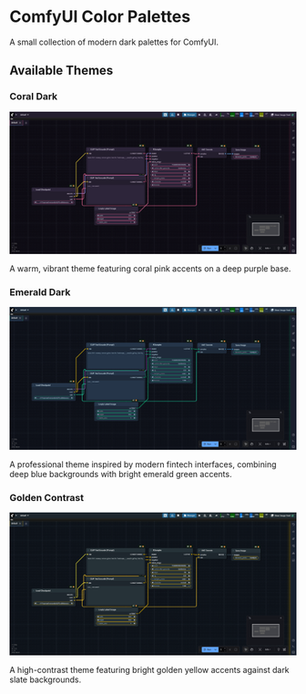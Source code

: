 # ComfyUI Color Palettes

A small collection of modern dark palettes for ComfyUI.

## Available Themes

### Coral Dark
![Coral Dark](images/coral_theme.png "Coral Dark")

A warm, vibrant theme featuring coral pink accents on a deep purple base.

### Emerald Dark  
![Emerald Dark](images/emerald_theme.png "Emerald Dark")

A professional theme inspired by modern fintech interfaces, combining deep blue backgrounds with bright emerald green accents.

### Golden Contrast
![Golden Contrast](images/golden_contrast_theme.png "Golden Contrast")

A high-contrast theme featuring bright golden yellow accents against dark slate backgrounds.

